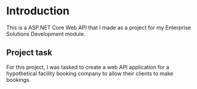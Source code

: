 # Introduction
This is a ASP.NET Core Web API that I made as a project for my Enterprise Solutions Development module.

## Project task
For this project, I was tasked to create a web API application for a hypothetical facility booking company to allow their clients to make bookings.
